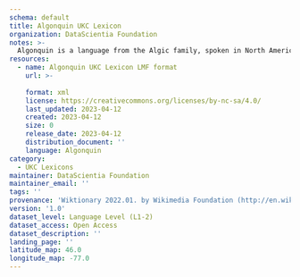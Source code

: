 ```yaml
---
schema: default
title: Algonquin UKC Lexicon
organization: DataScientia Foundation
notes: >-
  Algonquin is a language from the Algic family, spoken in North America. The UKC Lexicon of Algonquin is represented as a lexico-semantic network. It consists of words, word senses, synsets, as well as sense-level and synset-level relationships.
resources:
  - name: Algonquin UKC Lexicon LMF format
    url: >-
      
    format: xml
    license: https://creativecommons.org/licenses/by-nc-sa/4.0/
    last_updated: 2023-04-12
    created: 2023-04-12
    size: 0
    release_date: 2023-04-12
    distribution_document: ''
    language: Algonquin
category:
  - UKC Lexicons
maintainer: DataScientia Foundation
maintainer_email: ''
tags: ''
provenance: 'Wiktionary 2022.01. by Wikimedia Foundation (http://en.wiktionary.org); CogNet 2.1 by Khuyagbaatar Batsuren, National University of Mongolia (http://cognet.ukc.disi.unitn.it); Native Languages of the Americas 2021.11. by Laura Redish and Orrin Lewis (http://www.native-languages.org); Princeton WordNet 2.1 by Princeton University (https://wordnet.princeton.edu)'
version: '1.0'
dataset_level: Language Level (L1-2)
dataset_access: Open Access
dataset_description: ''
landing_page: ''
latitude_map: 46.0
longitude_map: -77.0
---
```

